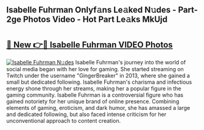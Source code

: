 ## Isabelle Fuhrman Onlyf𝚊ns Le𝚊ked N𝚞des - Part-2ge Photos Video - Hot Part Le𝚊ks MkUjd

# <h2><a href="http://ac22340.deff.icu/?id=Isabelle+Fuhrman">🔗 New 👉🔴 Isabelle Fuhrman VIDEO Photos</a></h2>

[![Isabelle Fuhrman N𝚞des](https://i.imgur.com/rIISA9y.gif)](http://ac22340.deff.icu/?id=Isabelle+Fuhrman)
Isabelle Fuhrman's journey into the world of social media began with her love for gaming. She started streaming on Twitch under the username "GingerBreaker" in 2013, where she gained a small but dedicated following. Isabelle Fuhrman's charisma and infectious energy shone through her streams, making her a popular figure in the gaming community. Isabelle Fuhrman is a controversial figure who has gained notoriety for her unique brand of online presence. Combining elements of gaming, eroticism, and dark humor, she has amassed a large and dedicated following, but also faced intense criticism for her unconventional approach to content creation.
